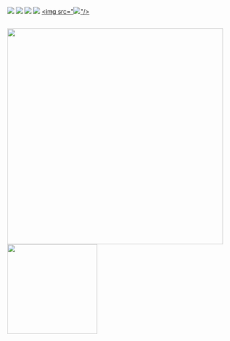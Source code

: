 
<a href="https://www.linkedin.com/in/indrajeet-singh-maan/" target="_blank"><img src="https://img.icons8.com/color/48/000000/linkedin.png"/></a>
<a href="https://www.instagram.com/i_s_maan/" target="_blank"><img src="https://img.icons8.com/fluency/48/000000/instagram-new.png"/></a>
<a href="https://www.youtube.com/c/techgramacademy/" target="_blank"><img src="https://img.icons8.com/color/48/000000/youtube--v1.png"/></a>
<a href="mailto:indrajeetsinghmaan@gmail.com" target="_blank"><img src="https://img.icons8.com/fluency/48/000000/email.png"/></a>
<a href="https://stackoverflow.com/users/8351318/indrajeet-singh" target="_blank"><img src="<img src="https://img.icons8.com/color/48/000000/stackoverflow.png"/>"/></a>

<br>
<img src="https://github-readme-stats.vercel.app/api?username=ismaan1998&show_icons=true&count_private=true" width="500" height="auto"/>
<img src="https://github-readme-stats.vercel.app/api/top-langs/?username=ismaan1998&layout=compact/" width="208" height="auto"/>
